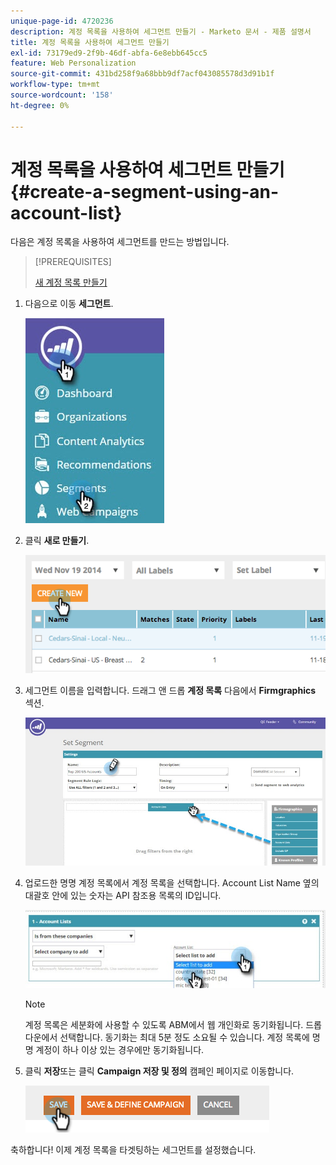 ```yaml
---
unique-page-id: 4720236
description: 계정 목록을 사용하여 세그먼트 만들기 - Marketo 문서 - 제품 설명서
title: 계정 목록을 사용하여 세그먼트 만들기
exl-id: 73179ed9-2f9b-46df-abfa-6e8ebb645cc5
feature: Web Personalization
source-git-commit: 431bd258f9a68bbb9df7acf043085578d3d91b1f
workflow-type: tm+mt
source-wordcount: '158'
ht-degree: 0%

---
```


# 계정 목록을 사용하여 세그먼트 만들기 {#create-a-segment-using-an-account-list}

다음은 계정 목록을 사용하여 세그먼트를 만드는 방법입니다.

>[!PREREQUISITES]
>
>[새 계정 목록 만들기](/help/marketo/product-docs/target-account-management/target/account-lists.md)

1. 다음으로 이동 **세그먼트**.

   ![](assets/new-dropdown-segments-hand-no-account-list.jpg)

1. 클릭 **새로 만들기**.

   ![](assets/image2014-11-19-19-3a33-3a47.png)

1. 세그먼트 이름을 입력합니다. 드래그 앤 드롭 **계정 목록** 다음에서 **Firmgraphics** 섹션.

   ![](assets/set-segment-hands.jpg)

1. 업로드한 명명 계정 목록에서 계정 목록을 선택합니다. Account List Name 옆의 대괄호 안에 있는 숫자는 API 참조용 목록의 ID입니다.

   ![](assets/select-list-for-segment-hands.jpg)

   >[!NOTE]
   >
   >계정 목록은 세분화에 사용할 수 있도록 ABM에서 웹 개인화로 동기화됩니다. 드롭다운에서 선택합니다. 동기화는 최대 5분 정도 소요될 수 있습니다. 계정 목록에 명명 계정이 하나 이상 있는 경우에만 동기화됩니다.

1. 클릭 **저장**&#x200B;또는 클릭 **Campaign 저장 및 정의** 캠페인 페이지로 이동합니다.

   ![](assets/image2014-11-19-19-3a48-3a20.png)

축하합니다! 이제 계정 목록을 타겟팅하는 세그먼트를 설정했습니다.
